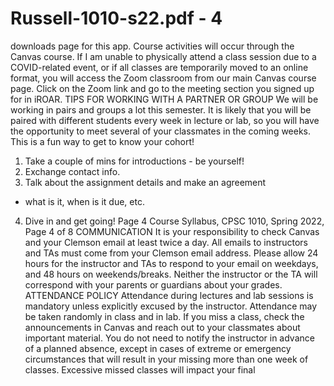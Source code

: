 # Russell-1010-s22.pdf - 4

downloads page for this app. 
Course activities will occur through the Canvas course.
If I am unable to physically 
attend a class session due to a 
COVID-related event, or if all 
classes are temporarily moved 
to an online format, you will 
access the Zoom classroom 
from our main Canvas course 
page. Click on the Zoom link 
and go to the meeting section 
you signed up for in iROAR.
TIPS FOR WORKING WITH 
A PARTNER OR GROUP
We will be working in pairs and 
groups a lot this semester. It is 
likely that you will be paired 
with different students every 
week in lecture or lab, so you 
will have the opportunity to 
meet several of your 
classmates in the coming 
weeks. This is a fun way to get 
to know your cohort!
1. Take a couple of mins for 
introductions - be yourself! 
2. Exchange contact info.
3. Talk about the assignment 
details and make an agreement 
- what is it, when is it due, etc.
4. Dive in and get going! Page 4
Course Syllabus, CPSC 1010, Spring 2022, Page 4 of 8
COMMUNICATION
It is your responsibility to check Canvas and your Clemson 
email at least twice a day. 
All emails to instructors and TAs must come from your Clemson 
email address. Please allow 24 hours for the instructor and TAs 
to respond to your email on weekdays, and 48 hours on 
weekends/breaks. 
Neither the instructor or the TA will correspond with your 
parents or guardians about your grades. 
ATTENDANCE POLICY
Attendance during lectures and lab sessions is mandatory 
unless explicitly excused by the instructor. Attendance may be 
taken randomly in class and in lab. If you miss a class, check 
the announcements in Canvas and reach out to your 
classmates about important material. 
You do not need to notify the instructor in advance of a planned 
absence, except in cases of extreme or emergency 
circumstances that will result in your missing more than one 
week of classes. Excessive missed classes will impact your final